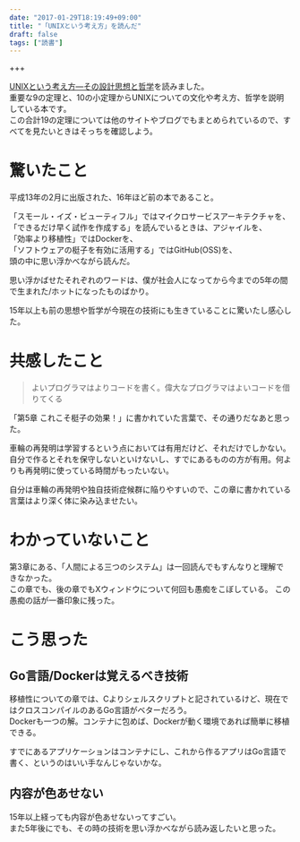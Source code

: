 ```yaml
---
date: "2017-01-29T18:19:49+09:00"
title: "「UNIXという考え方」を読んだ"
draft: false
tags: ["読書"]
---
```


+++

[UNIXという考え方―その設計思想と哲学](https://www.amazon.co.jp/UNIX%E3%81%A8%E3%81%84%E3%81%86%E8%80%83%E3%81%88%E6%96%B9%E2%80%95%E3%81%9D%E3%81%AE%E8%A8%AD%E8%A8%88%E6%80%9D%E6%83%B3%E3%81%A8%E5%93%B2%E5%AD%A6-Mike-Gancarz/dp/4274064069)を読みました。  
重要な9の定理と、10の小定理からUNIXについての文化や考え方、哲学を説明している本です。  
この合計19の定理については他のサイトやブログでもまとめられているので、すべてを見たいときはそっちを確認しよう。

# 驚いたこと

平成13年の2月に出版された、16年ほど前の本であること。

「スモール・イズ・ビューティフル」ではマイクロサービスアーキテクチャを、  
「できるだけ早く試作を作成する」を読んでいるときは、アジャイルを、  
「効率より移植性」ではDockerを、  
「ソフトウェアの梃子を有効に活用する」ではGitHub(OSS)を、  
頭の中に思い浮かべながら読んだ。

思い浮かばせたそれぞれのワードは、僕が社会人になってから今までの5年の間で生まれた/ホットになったものばかり。

15年以上も前の思想や哲学が今現在の技術にも生きていることに驚いたし感心した。

# 共感したこと

> よいプログラマはよりコードを書く。偉大なプログラマはよいコードを借りてくる

「第5章 これこそ梃子の効果！」に書かれていた言葉で、その通りだなあと思った。

車輪の再発明は学習するという点においては有用だけど、それだけでしかない。  
自分で作るとそれを保守しないといけないし、すでにあるものの方が有用。何よりも再発明に使っている時間がもったいない。

自分は車輪の再発明や独自技術症候群に陥りやすいので、この章に書かれている言葉はより深く体に染み込ませたい。

# わかっていないこと

第3章にある、「人間による三つのシステム」は一回読んでもすんなりと理解できなかった。  
この章でも、後の章でもXウィンドウについて何回も愚痴をこぼしている。
この愚痴の話が一番印象に残った。

# こう思った

## Go言語/Dockerは覚えるべき技術

移植性についての章では、Cよりシェルスクリプトと記されているけど、現在ではクロスコンパイルのあるGo言語がベターだろう。  
Dockerも一つの解。コンテナに包めば、Dockerが動く環境であれば簡単に移植できる。

すでにあるアプリケーションはコンテナにし、これから作るアプリはGo言語で書く、というのはいい手なんじゃないかな。

## 内容が色あせない

15年以上経っても内容が色あせないってすごい。  
また5年後にでも、その時の技術を思い浮かべながら読み返したいと思った。
